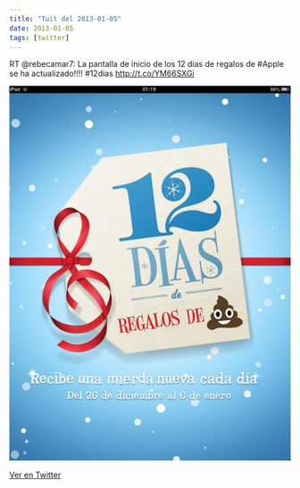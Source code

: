 ```yaml
---
title: "Tuit del 2013-01-05"
date: 2013-01-05
tags: [twitter]
---
```


RT @rebecamar7: La pantalla de inicio de los 12 días de regalos de #Apple se ha actualizado!!!! #12dias http://t.co/YM66SXGi

![Imagen](/assets/images/287398255250251777-A_zp1BxCMAAgiMZ.jpg)

[Ver en Twitter](https://twitter.com/i/web/status/287398255250251777)
